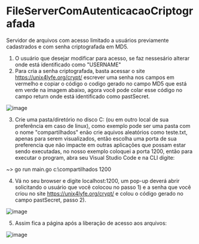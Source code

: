 # FileServerComAutenticacaoCriptografada

Servidor de arquivos com acesso limitado a usuários previamente cadastrados e com senha criptografada em MD5.


1) O usuário que desejar modificar para acesso, se faz nessesário alterar onde está identificado como "USERNAME"
2) Para cria a senha criptografada, basta acessar o site https://unix4lyfe.org/crypt/ escrever uma senha nos campos em vermelho e copiar o código o codigo gerado no campo MD5 que está em verde na imagem abaixo, agora você pode colar esse código no campo return onde está identificado como pastSecret.

![image](https://user-images.githubusercontent.com/129122229/228089794-53f98c49-551a-44e7-ad1b-aad6c7dbfcd4.png)


3) Crie uma pasta/diretório no disco C: (ou em outro local de sua preferência em caso de linux), como exemplo pode ser uma pasta com o nome "compartilhados" enão crie aquivos aleatórios como teste.txt, apenas para serem visualizados, então escolha uma porta de sua preferencia que não impacte em outras aplicações que possam estar sendo executadas, no nosso exemplo coloquei a porta 1200, então
para executar o program, abra seu Visual Studio Code e na CLI digite:

 ~> go run main.go   c:\compartilhados  1200
 
 
4) Vá no seu browser e digite localhost:1200, um pop-up deverá abrir solicitando o usuário que você colocou no passo 1) e a senha que você criou no site https://unix4lyfe.org/crypt/ e colou o código gerado no campo pastSecret, passo 2).

![image](https://user-images.githubusercontent.com/129122229/228090408-6755b1b3-56c9-4e81-92e0-ed1594574a0e.png)

        
5) Assim fica a página após a liberação de acesso  aos arquivos:

![image](https://user-images.githubusercontent.com/129122229/228090999-e3a76e6e-a7e2-45ba-a0a2-a8841ca67910.png)
